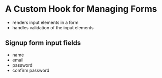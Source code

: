 # A Custom Hook for Managing Forms

- renders input elements in a form
- handles validation of the input elements

## Signup form input fields

- name
- email
- password
- confirm password
